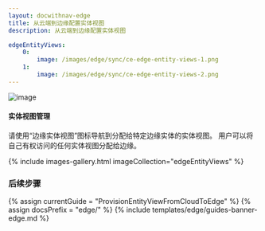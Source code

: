 ```yaml
---
layout: docwithnav-edge
title: 从云端到边缘配置实体视图
description: 从云端到边缘配置实体视图

edgeEntityViews:
    0:
        image: /images/edge/sync/ce-edge-entity-views-1.png
    1:
        image: /images/edge/sync/ce-edge-entity-views-2.png
---
```


![image](/images/coming-soon.jpg)

#### 实体视图管理

请使用“边缘实体视图”图标导航到分配给特定边缘实体的实体视图。
用户可以将自己有权访问的任何实体视图分配给边缘。

{% include images-gallery.html imageCollection="edgeEntityViews" %}

### 后续步骤

{% assign currentGuide = "ProvisionEntityViewFromCloudToEdge" %}
{% assign docsPrefix = "edge/" %}
{% include templates/edge/guides-banner-edge.md %}